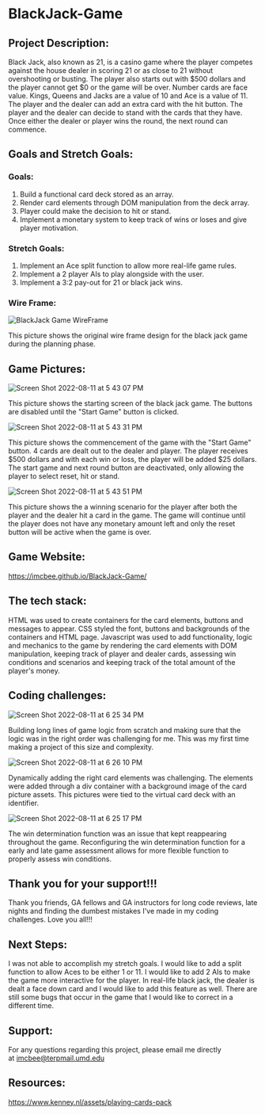 # BlackJack-Game
## Project Description:

Black Jack, also known as 21, is a casino game where the player competes against the house dealer in scoring 21 or as close to 21 without overshooting or busting. The player also starts out with $500 dollars and the player cannot get $0 or the game will be over. Number cards are face value. Kings, Queens and Jacks are a value of 10 and Ace is a value of 11. The player and the dealer can add an extra card with the hit button. The player and the dealer can decide to stand with the cards that they have. Once either the dealer or player wins the round, the next round can commence.

## Goals and Stretch Goals:

### Goals:
1. Build a functional card deck stored as an array.
2. Render card elements through DOM manipulation from the deck array.
3. Player could make the decision to hit or stand.
4. Implement a monetary system to keep track of wins or loses and give player motivation.

### Stretch Goals:
1. Implement an Ace split function to allow more real-life game rules.
2. Implement a 2 player AIs to play alongside with the user.
3. Implement a 3:2 pay-out for 21 or black jack wins.

### Wire Frame:
![BlackJack Game WireFrame](https://user-images.githubusercontent.com/107007458/184252443-9073c99d-e308-41e2-8d8b-eda1f502b72d.jpeg)

This picture shows the original wire frame design for the black jack game during the planning phase.


## Game Pictures:
![Screen Shot 2022-08-11 at 5 43 07 PM](https://user-images.githubusercontent.com/107007458/184247717-feaa8daf-17ea-4d84-9faa-4c71d84c6920.png)

This picture shows the starting screen of the black jack game. The buttons are disabled until the "Start Game" button is clicked.

![Screen Shot 2022-08-11 at 5 43 31 PM](https://user-images.githubusercontent.com/107007458/184247767-71f2e2d8-9f99-41e2-bdbc-304f1cc2914c.png)

This picture shows the commencement of the game with the "Start Game" button. 4 cards are dealt out to the dealer and player. The player receives $500 dollars and with each win or loss, the player will be added $25 dollars. The start game and next round button are deactivated, only allowing the player to select reset, hit or stand.

![Screen Shot 2022-08-11 at 5 43 51 PM](https://user-images.githubusercontent.com/107007458/184247788-02702870-7949-490e-abe4-1e33c06d6a76.png)

This picture shows the a winning scenario for the player after both the player and the dealer hit a card in the game. The game will continue until the player does not have any monetary amount left and only the reset button will be active when the game is over.

## Game Website:

https://imcbee.github.io/BlackJack-Game/

## The tech stack:

HTML was used to create containers for the card elements, buttons and messages to appear. CSS styled the font, buttons and backgrounds of the containers and HTML page. Javascript was used to add functionality, logic and mechanics to the game by rendering the card elements with DOM manipulation, keeping track of player and dealer cards, assessing win conditions and scenarios and keeping track of the total amount of the player's money.  

## Coding challenges:
![Screen Shot 2022-08-11 at 6 25 34 PM](https://user-images.githubusercontent.com/107007458/184252997-ce44aa63-7d25-4d39-afbe-f4122e9a1a49.png)

Building long lines of game logic from scratch and making sure that the logic was in the right order was challenging for me. This was my first time making a project of this size and complexity.

![Screen Shot 2022-08-11 at 6 26 10 PM](https://user-images.githubusercontent.com/107007458/184256073-e2d58d56-8161-447f-b21f-47be1fea1a72.png)

Dynamically adding the right card elements was challenging. The elements were added through a div container with a background image of the card picture assets. This pictures were tied to the virtual card deck with an identifier.

![Screen Shot 2022-08-11 at 6 25 17 PM](https://user-images.githubusercontent.com/107007458/184257781-d6e080fc-ff1a-4f0b-9109-3246d66941e4.png)

The win determination function was an issue that kept reappearing throughout the game. Reconfiguring the win determination function for a early and late game assessment allows for more flexible function to properly assess win conditions.

## Thank you for your support!!!

Thank you friends, GA fellows and GA instructors for long code reviews, late nights and finding the dumbest mistakes I've made in my coding challenges.   Love you all!!!

## Next Steps:

I was not able to accomplish my stretch goals.  I would like to add a split function to allow Aces to be either 1 or 11.  I would like to add 2 AIs to make the game more interactive for the player.  In real-life black jack, the dealer is dealt a face down card and I would like to add this feature as well.  There are still some bugs that occur in the game that I would like to correct in a different time.

## Support:

For any questions regarding this project, please email me directly at [imcbee@terpmail.umd.edu](mailto:imcbee@terpmail.umd.edu)

## Resources:

https://www.kenney.nl/assets/playing-cards-pack
